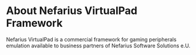 # About Nefarius VirtualPad Framework

Nefarius VirtualPad is a commercial framework for gaming peripherals emulation available to business partners of Nefarius Software Solutions e.U.
